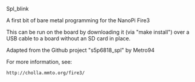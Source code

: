 Spl_blink

A first bit of bare metal programming for the NanoPi Fire3

This can be run on the board by downloading it (via "make install")
over a USB cable to a board without an SD card in place.

Adapted from the Github project "s5p6818_spl" by Metro94

For more information, see:

    http://cholla.mmto.org/fire3/
